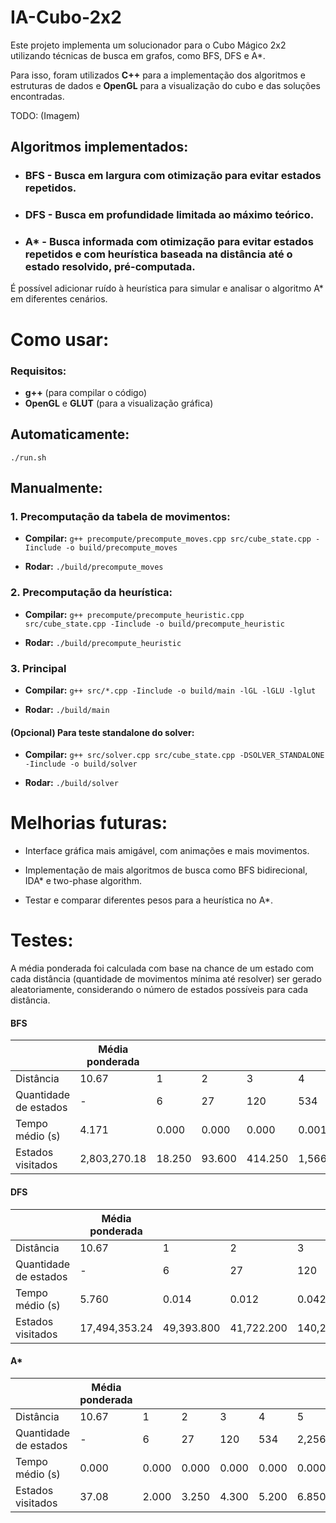 # IA-Cubo-2x2
Este projeto implementa um solucionador para o Cubo Mágico 2x2 utilizando técnicas de busca em grafos, como BFS, DFS e A*.

Para isso, foram utilizados **C++** para a implementação dos algoritmos e estruturas de dados e **OpenGL** para a visualização do cubo e das soluções encontradas.

TODO: (Imagem)

## Algoritmos implementados:
- ### BFS - Busca em largura com otimização para evitar estados repetidos.

- ### DFS - Busca em profundidade limitada ao máximo teórico.

- ### A* - Busca informada com otimização para evitar estados repetidos e com heurística baseada na distância até o estado resolvido, pré-computada.
É possível adicionar ruído à heurística para simular e analisar o algoritmo A* em diferentes cenários.

# Como usar:
### Requisitos:
- **g++** (para compilar o código)
- **OpenGL** e **GLUT** (para a visualização gráfica)

## Automaticamente:

```
./run.sh
```

## Manualmente:

### 1. Precomputação da tabela de movimentos:
- **Compilar:** `g++ precompute/precompute_moves.cpp src/cube_state.cpp -Iinclude -o build/precompute_moves`

- **Rodar:** `./build/precompute_moves`

### 2. Precomputação da heurística:
- **Compilar:** `g++ precompute/precompute_heuristic.cpp src/cube_state.cpp -Iinclude -o build/precompute_heuristic`

- **Rodar:** `./build/precompute_heuristic`

### 3. Principal
- **Compilar:** `g++ src/*.cpp -Iinclude -o build/main -lGL -lGLU -lglut`

- **Rodar:** `./build/main`

#### (Opcional) Para teste standalone do solver:
- **Compilar:** `g++ src/solver.cpp src/cube_state.cpp -DSOLVER_STANDALONE -Iinclude -o build/solver`

- **Rodar:** `./build/solver`

# Melhorias futuras:
- Interface gráfica mais amigável, com animações e mais movimentos.

- Implementação de mais algoritmos de busca como BFS bidirecional, IDA* e two-phase algorithm.

- Testar e comparar diferentes pesos para a heurística no A*.

# Testes: 
A média ponderada foi calculada com base na chance de um estado com cada distância (quantidade de movimentos mínima até resolver) ser gerado aleatoriamente, considerando o número de estados possíveis para cada distância.

#### BFS
|           | Média ponderada |  |  |  |  |  |  |  |  |  |  |  |  |  |  |
|-----------|-----------------|---|---|---|---|---|---|---|---|---|----|----|----|----|----|
| Distância  | 10.67           | 1 | 2 | 3 | 4 | 5 | 6 | 7 | 8 | 9 | 10 | 11 | 12 | 13 | 14 |
| Quantidade de estados | - | 6 | 27 | 120 | 534 | 2,256 | 8,969 | 33,058 | 114,149 | 360,508 | 930,588 | 1,350,852 | 782,536 | 90,280 | 276 |
| Tempo médio (s) | 4.171 | 0.000 | 0.000 | 0.000 | 0.001 | 0.004 | 0.014 | 0.054 | 0.274 | 0.910 | 2.587 | 5.314 | 6.541 | 6.859 | 8.082 |
| Estados visitados | 2,803,270.18 | 18.250 | 93.600 | 414.250 | 1,566.900 | 7,438.850 | 28,367.650 | 99,598.300 | 361,923.150 | 950,024.850 | 2,289,552.300 | 3,399,188.750 | 3,651,140.200 | 3,674,096.900 | 3,674,160.000 |

#### DFS
|           | Média ponderada |  |  |  |  |  |  |  |  |  |  |  |  |  |  |
|-----------|-----------------|---|---|---|---|---|---|---|---|---|----|----|----|----|----|
| Distância  | 10.67           | 1 | 2 | 3 | 4 | 5 | 6 | 7 | 8 | 9 | 10 | 11 | 12 | 13 | 14 |
| Quantidade de estados | - | 6 | 27 | 120 | 534 | 2,256 | 8,969 | 33,058 | 114,149 | 360,508 | 930,588 | 1,350,852 | 782,536 | 90,280 | 276 |
| Tempo médio (s) | 5.760 | 0.014 | 0.012 | 0.042 | 0.037 | 0.506 | 0.396 | 1.442 | 1.291 | 4.693 | 1.894 | 10.344 | 2.750 | 15.360 | 5.213 |
| Estados visitados | 17,494,353.24 | 49,393.800 | 41,722.200 | 140,280.050 | 115,859.100 | 1,705,282.700 | 1,323,572.750 | 4,750,615.400 | 3,989,098.250 | 14,810,336.800 | 5,879,749.350 | 30,933,288.600 | 9,036,481.250 | 44,040,582.900 | 15,652,357.450 |

#### A*
|           | Média ponderada |  |  |  |  |  |  |  |  |  |  |  |  |  |  |
|-----------|-----------------|---|---|---|---|---|---|---|---|---|----|----|----|----|----|
| Distância  | 10.67           | 1 | 2 | 3 | 4 | 5 | 6 | 7 | 8 | 9 | 10 | 11 | 12 | 13 | 14 |
| Quantidade de estados | - | 6 | 27 | 120 | 534 | 2,256 | 8,969 | 33,058 | 114,149 | 360,508 | 930,588 | 1,350,852 | 782,536 | 90,280 | 276 |
| Tempo médio (s) | 0.000 | 0.000 | 0.000 | 0.000 | 0.000 | 0.000 | 0.000 | 0.000 | 0.000 | 0.000 | 0.000 | 0.000 | 0.000 | 0.000 | 0.001 |
| Estados visitados | 37.08 | 2.000 | 3.250 | 4.300 | 5.200 | 6.850 | 8.350 | 9.350 | 11.700 | 15.750 | 21.550 | 34.750 | 67.500 | 99.250 | 132.100 |
